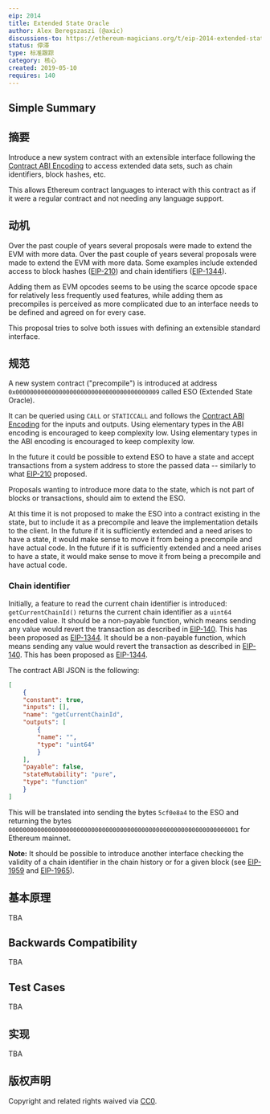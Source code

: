 ```yaml
---
eip: 2014
title: Extended State Oracle
author: Alex Beregszaszi (@axic)
discussions-to: https://ethereum-magicians.org/t/eip-2014-extended-state-oracle/3301
status: 停滞
type: 标准跟踪
category: 核心
created: 2019-05-10
requires: 140
---
```


## Simple Summary

## 摘要

Introduce a new system contract with an extensible interface following the [Contract ABI Encoding][] to access extended data sets, such as chain identifiers, block hashes, etc.

This allows Ethereum contract languages to interact with this contract as if it were a regular contract and not needing any language support.

## 动机

Over the past couple of years several proposals were made to extend the EVM with more data. Over the past couple of years several proposals were made to extend the EVM with more data. Some examples include extended access to block hashes ([EIP-210][]) and chain identifiers ([EIP-1344][]).

Adding them as EVM opcodes seems to be using the scarce opcode space for relatively less frequently used features, while adding them as precompiles is perceived as more complicated due to an interface needs to be defined and agreed on for every case.

This proposal tries to solve both issues with defining an extensible standard interface.

## 规范

A new system contract ("precompile") is introduced at address `0x0000000000000000000000000000000000000009` called ESO (Extended State Oracle).

It can be queried using `CALL` or `STATICCALL` and follows the [Contract ABI Encoding][] for the inputs and outputs. Using elementary types in the ABI encoding is encouraged to keep complexity low. Using elementary types in the ABI encoding is encouraged to keep complexity low.

In the future it could be possible to extend ESO to have a state and accept transactions from a system address to store the passed data -- similarly to what [EIP-210][] proposed.

Proposals wanting to introduce more data to the state, which is not part of blocks or transactions, should aim to extend the ESO.

At this time it is not proposed to make the ESO into a contract existing in the state, but to include it as a precompile and leave the implementation details to the client. In the future if it is sufficiently extended and a need arises to have a state, it would make sense to move it from being a precompile and have actual code. In the future if it is sufficiently extended and a need arises to have a state, it would make sense to move it from being a precompile and have actual code.

### Chain identifier

Initially, a feature to read the current chain identifier is introduced: `getCurrentChainId()` returns the current chain identifier as a `uint64` encoded value. It should be a non-payable function, which means sending any value would revert the transaction as described in [EIP-140][]. This has been proposed as [EIP-1344][]. It should be a non-payable function, which means sending any value would revert the transaction as described in [EIP-140][]. This has been proposed as [EIP-1344][].

The contract ABI JSON is the following:
```json
[
    {
    "constant": true,
    "inputs": [],
    "name": "getCurrentChainId",
    "outputs": [
        {
        "name": "",
        "type": "uint64"
        }
    ],
    "payable": false,
    "stateMutability": "pure",
    "type": "function"
    }
]
```

This will be translated into sending the bytes `5cf0e8a4` to the ESO and returning the bytes `0000000000000000000000000000000000000000000000000000000000000001` for Ethereum mainnet.

**Note:** It should be possible to introduce another interface checking the validity of a chain identifier in the chain history or for a given block (see [EIP-1959][] and [EIP-1965][]).

## 基本原理

TBA

## Backwards Compatibility

TBA

## Test Cases

TBA

## 实现

TBA

## 版权声明
Copyright and related rights waived via [CC0](../LICENSE.md).

[Contract ABI Encoding]: https://solidity.readthedocs.io/en/latest/abi-spec.html
[EIP-140]: ./eip-140.md
[EIP-210]: ./eip-210.md
[EIP-1344]: ./eip-1344.md
[EIP-1959]: https://github.com/ethereum/EIPs/pull/1959
[EIP-1965]: https://github.com/ethereum/EIPs/pull/1965
